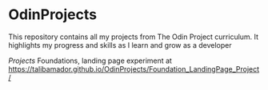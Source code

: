 # OdinProjects
This repository contains all my projects from The Odin Project curriculum. It highlights my progress and skills as I learn and grow as a developer

*Projects*
Foundations, landing page experiment at https://talibamador.github.io/OdinProjects/Foundation_LandingPage_Project/
